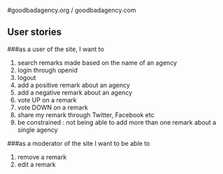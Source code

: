 #goodbadagency.org / goodbadagency.com

## User stories

###as a user of the site, I want to 
1. search remarks made based on the name of an agency 
4. login through openid
8. logout
16. add a positive remark about an agency
32. add a negative remark about an agency
64. vote UP on a remark
128. vote DOWN on a remark
256. share my remark through Twitter, Facebook etc
512. be constrained : not being able to add more than one remark about a single agency

###as a moderator of the site I want to be able to 
1. remove a remark
2. edit a remark

